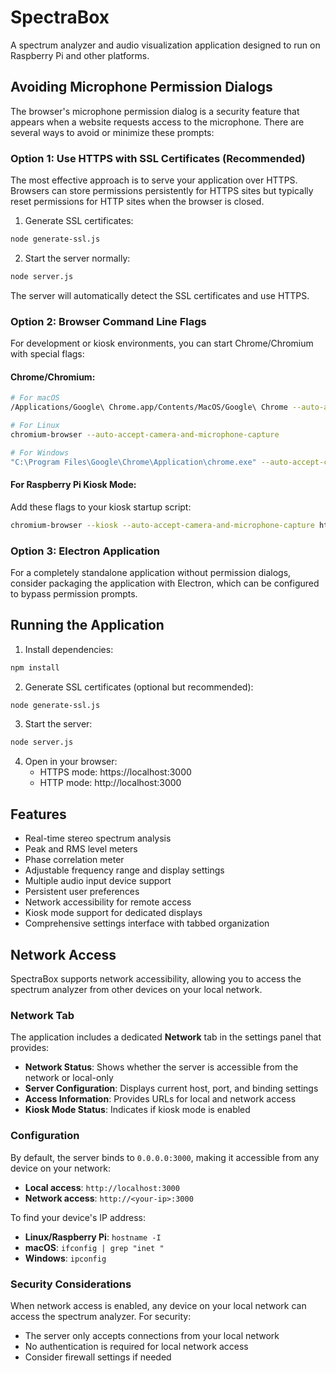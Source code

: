# SpectraBox

A spectrum analyzer and audio visualization application designed to run on Raspberry Pi and other platforms.

## Avoiding Microphone Permission Dialogs

The browser's microphone permission dialog is a security feature that appears when a website requests access to the microphone. There are several ways to avoid or minimize these prompts:

### Option 1: Use HTTPS with SSL Certificates (Recommended)

The most effective approach is to serve your application over HTTPS. Browsers can store permissions persistently for HTTPS sites but typically reset permissions for HTTP sites when the browser is closed.

1. Generate SSL certificates:

```bash
node generate-ssl.js
```

2. Start the server normally:

```bash
node server.js
```

The server will automatically detect the SSL certificates and use HTTPS.

### Option 2: Browser Command Line Flags

For development or kiosk environments, you can start Chrome/Chromium with special flags:

#### Chrome/Chromium:

```bash
# For macOS
/Applications/Google\ Chrome.app/Contents/MacOS/Google\ Chrome --auto-accept-camera-and-microphone-capture

# For Linux
chromium-browser --auto-accept-camera-and-microphone-capture

# For Windows
"C:\Program Files\Google\Chrome\Application\chrome.exe" --auto-accept-camera-and-microphone-capture
```

#### For Raspberry Pi Kiosk Mode:

Add these flags to your kiosk startup script:

```bash
chromium-browser --kiosk --auto-accept-camera-and-microphone-capture http://localhost:3000
```

### Option 3: Electron Application

For a completely standalone application without permission dialogs, consider packaging the application with Electron, which can be configured to bypass permission prompts.

## Running the Application

1. Install dependencies:

```bash
npm install
```

2. Generate SSL certificates (optional but recommended):

```bash
node generate-ssl.js
```

3. Start the server:

```bash
node server.js
```

4. Open in your browser:
   - HTTPS mode: https://localhost:3000
   - HTTP mode: http://localhost:3000

## Features

- Real-time stereo spectrum analysis
- Peak and RMS level meters
- Phase correlation meter
- Adjustable frequency range and display settings
- Multiple audio input device support
- Persistent user preferences
- Network accessibility for remote access
- Kiosk mode support for dedicated displays
- Comprehensive settings interface with tabbed organization

## Network Access

SpectraBox supports network accessibility, allowing you to access the spectrum analyzer from other devices on your local network.

### Network Tab

The application includes a dedicated **Network** tab in the settings panel that provides:

- **Network Status**: Shows whether the server is accessible from the network or local-only
- **Server Configuration**: Displays current host, port, and binding settings
- **Access Information**: Provides URLs for local and network access
- **Kiosk Mode Status**: Indicates if kiosk mode is enabled

### Configuration

By default, the server binds to `0.0.0.0:3000`, making it accessible from any device on your network:

- **Local access**: `http://localhost:3000`
- **Network access**: `http://<your-ip>:3000`

To find your device's IP address:

- **Linux/Raspberry Pi**: `hostname -I`
- **macOS**: `ifconfig | grep "inet "`
- **Windows**: `ipconfig`

### Security Considerations

When network access is enabled, any device on your local network can access the spectrum analyzer. For security:

- The server only accepts connections from your local network
- No authentication is required for local network access
- Consider firewall settings if needed
